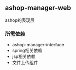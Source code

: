 ## ashop-manager-web
ashop的表现层

### 所需依赖
 - ashop-manager-interface
 - spring相关依赖
 - jsp相关依赖
 - 文件上传组件 
 